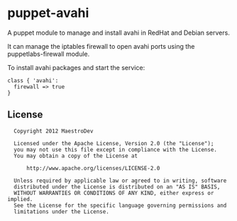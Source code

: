 puppet-avahi
============

A puppet module to manage and install avahi in RedHat and Debian servers.

It can manage the iptables firewall to open avahi ports using the puppetlabs-firewall module.

To install avahi packages and start the service:

```
class { 'avahi':
  firewall => true
}
```

License
-------
```
  Copyright 2012 MaestroDev

  Licensed under the Apache License, Version 2.0 (the "License");
  you may not use this file except in compliance with the License.
  You may obtain a copy of the License at

      http://www.apache.org/licenses/LICENSE-2.0

  Unless required by applicable law or agreed to in writing, software
  distributed under the License is distributed on an "AS IS" BASIS,
  WITHOUT WARRANTIES OR CONDITIONS OF ANY KIND, either express or implied.
  See the License for the specific language governing permissions and
  limitations under the License.
```
